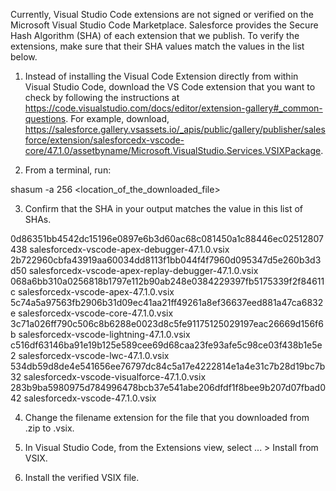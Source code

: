 Currently, Visual Studio Code extensions are not signed or verified on the
Microsoft Visual Studio Code Marketplace. Salesforce provides the Secure Hash
Algorithm (SHA) of each extension that we publish. To verify the extensions,
make sure that their SHA values match the values in the list below.

1. Instead of installing the Visual Code Extension directly from within Visual
   Studio Code, download the VS Code extension that you want to check by
   following the instructions at
   https://code.visualstudio.com/docs/editor/extension-gallery#_common-questions.
   For example, download,
   https://salesforce.gallery.vsassets.io/_apis/public/gallery/publisher/salesforce/extension/salesforcedx-vscode-core/47.1.0/assetbyname/Microsoft.VisualStudio.Services.VSIXPackage.

2. From a terminal, run:

shasum -a 256 <location_of_the_downloaded_file>

3. Confirm that the SHA in your output matches the value in this list of SHAs.

0d86351bb4542dc15196e0897e6b3d60ac68c081450a1c88446ec02512807438  salesforcedx-vscode-apex-debugger-47.1.0.vsix
2b722960cbfa43919aa60034dd8113f1bb044f4f7960d095347d5e260b3d3d50  salesforcedx-vscode-apex-replay-debugger-47.1.0.vsix
068a6bb310a0256818b1797e112b90ab248e0384229397fb5175339f2f84611c  salesforcedx-vscode-apex-47.1.0.vsix
5c74a5a97563fb2906b31d09ec41aa21ff49261a8ef36637eed881a47ca6832e  salesforcedx-vscode-core-47.1.0.vsix
3c71a026ff790c506c8b6288e0023d8c5fe91175125029197eac26669d156f6b  salesforcedx-vscode-lightning-47.1.0.vsix
c516df63146ba91e19b125e589cee69d68caa23fe93afe5c98ce03f438b1e5e2  salesforcedx-vscode-lwc-47.1.0.vsix
534db59d8de4e541656ee76797dc84c5a17e4222814e1a4e31c7b28d19bc7b32  salesforcedx-vscode-visualforce-47.1.0.vsix
283b9ba5980975d784996478bcb37e541abe206dfdf1f8bee9b207d07fbad042  salesforcedx-vscode-47.1.0.vsix


4. Change the filename extension for the file that you downloaded from .zip to
.vsix.

5. In Visual Studio Code, from the Extensions view, select ... > Install from
VSIX.

6. Install the verified VSIX file.

